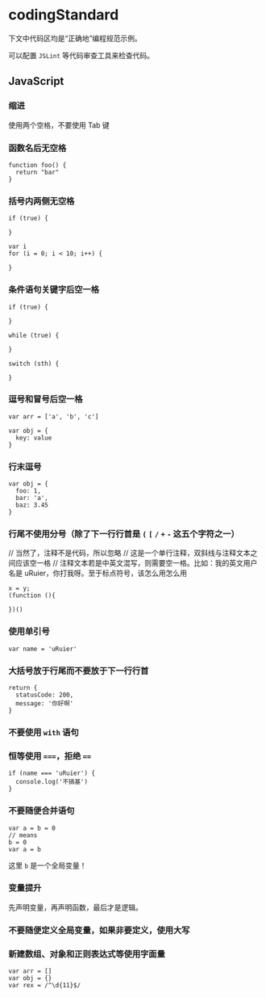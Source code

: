 # codingStandard

下文中代码区均是“正确地”编程规范示例。

可以配置 `JSLint` 等代码审查工具来检查代码。

## JavaScript

### 缩进

使用两个空格，不要使用 Tab 键

### 函数名后无空格

```
function foo() {
  return "bar"
}
```

### 括号内两侧无空格

```
if (true) {

}

var i
for (i = 0; i < 10; i++) {

}
```

### 条件语句关键字后空一格

```
if (true) {

}

while (true) {

}

switch (sth) {

}
```

### 逗号和冒号后空一格

```
var arr = ['a', 'b', 'c']

var obj = {
  key: value
}
```

### 行末逗号

```
var obj = {
  foo: 1,
  bar: 'a',
  baz: 3.45
}
```

### 行尾不使用分号（除了下一行行首是 `(` `[` `/` `+` `-` 这五个字符之一）

// 当然了，注释不是代码，所以忽略
// 这是一个单行注释，双斜线与注释文本之间应该空一格
// 注释文本若是中英文混写，则需要空一格。比如：我的英文用户名是 uRuier，你打我呀。至于标点符号，该怎么用怎么用

```
x = y;
(function (){

})()
```

### 使用单引号

```
var name = 'uRuier'
```

### 大括号放于行尾而不要放于下一行行首

```
return {
  statusCode: 200,
  message: '你好啊'
}
```

### 不要使用 `with` 语句

### 恒等使用 `===`，拒绝 `==`

```
if (name === 'uRuier') {
  console.log('不搞基')
}
```

### 不要随便合并语句

```
var a = b = 0
// means
b = 0
var a = b
```

这里 `b` 是一个全局变量！

### 变量提升

先声明变量，再声明函数，最后才是逻辑。

### 不要随便定义全局变量，如果非要定义，使用大写

### 新建数组、对象和正则表达式等使用字面量

```
var arr = []
var obj = {}
var rex = /^\d{11}$/
```



